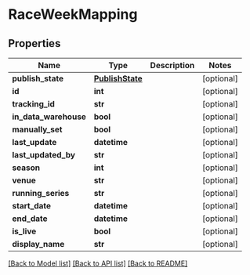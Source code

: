 # RaceWeekMapping

## Properties
Name | Type | Description | Notes
------------ | ------------- | ------------- | -------------
**publish_state** | [**PublishState**](PublishState.md) |  | [optional] 
**id** | **int** |  | [optional] 
**tracking_id** | **str** |  | [optional] 
**in_data_warehouse** | **bool** |  | [optional] 
**manually_set** | **bool** |  | [optional] 
**last_update** | **datetime** |  | [optional] 
**last_updated_by** | **str** |  | [optional] 
**season** | **int** |  | [optional] 
**venue** | **str** |  | [optional] 
**running_series** | **str** |  | [optional] 
**start_date** | **datetime** |  | [optional] 
**end_date** | **datetime** |  | [optional] 
**is_live** | **bool** |  | [optional] 
**display_name** | **str** |  | [optional] 

[[Back to Model list]](../README.md#documentation-for-models) [[Back to API list]](../README.md#documentation-for-api-endpoints) [[Back to README]](../README.md)

